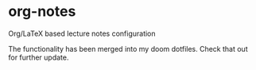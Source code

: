 # org-notes
Org/LaTeX based lecture notes configuration

The functionality has been merged into my
doom dotfiles. Check that out for further update.
